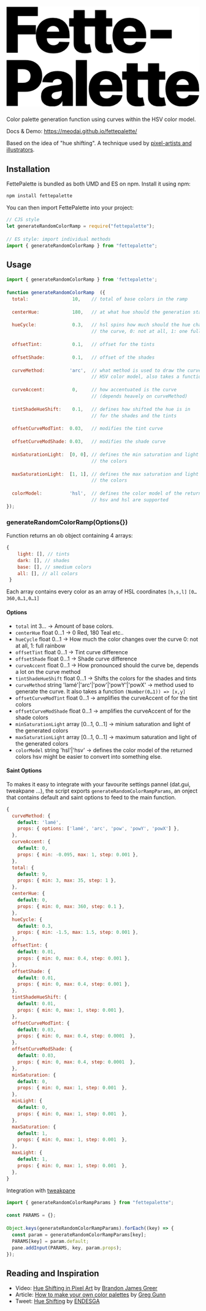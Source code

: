 <h1><a href="https://meodai.github.io/fettepalette/"><img width="533" src="https://github.com/meodai/fettepalette/blob/main/fp.png" alt="fette palette" /></a></h1>

Color palette generation function using curves within the HSV color model.

Docs & Demo: https://meodai.github.io/fettepalette/

Based on the idea of "hue shifting". A technique used by [pixel-artists and illustrators](#reading-and-inspiration).

## Installation

FettePalette is bundled as both UMD and ES on npm. Install it using npm:

```js
npm install fettepalette
```

You can then import FettePalette into your project:

```js
// CJS style
let generateRandomColorRamp = require("fettepalette");

// ES style: import individual methods
import { generateRandomColorRamp } from "fettepalette";
```

## Usage

```js
import { generateRandomColorRamp } from 'fettepalette';

function generateRandomColorRamp  ({
  total:                10,    // total of base colors in the ramp

  centerHue:            180,   // at what hue should the generation start at

  hueCycle:             0.3,   // hsl spins how much should the hue change over
                               // the curve, 0: not at all, 1: one full rainbow

  offsetTint:           0.1,   // offset for the tints

  offsetShade:          0.1,   // offset of the shades

  curveMethod:         'arc',  // what method is used to draw the curve in the
                               // HSV color model, also takes a function 

  curveAccent:          0,     // how accentuated is the curve
                               // (depends heavely on curveMethod)

  tintShadeHueShift:    0.1,   // defines how shifted the hue is in
                               // for the shades and the tints

  offsetCurveModTint:  0.03,   // modifies the tint curve

  offsetCurveModShade: 0.03,   // modifies the shade curve

  minSaturationLight:  [0, 0], // defines the min saturation and light of all
                               // the colors

  maxSaturationLight:  [1, 1], // defines the max saturation and light of all
                               // the colors
  
  colorModel:          'hsl',  // defines the color model of the returned colors
                               // hsv and hsl are supported
});
```

### generateRandomColorRamp(Options{})

Function returns an ob object containing 4 arrays:

```js
{
    light: [], // tints
    dark: [], // shades
    base: [], // smedium colors
    all: [], // all colors
 }
```

Each array contains every color as an array of HSL coordinates `[h,s,l]` `[0…360,0…1,0…1]`

#### Options

- `total` int 3… → Amount of base colors.
- `centerHue` float 0…1 → 0 Red, 180 Teal etc..
- `hueCycle` float 0…1 → How much the color changes over the curve 0: not at all, 1: full rainbow
- `offsetTint` float 0…1 → Tint curve difference
- `offsetShade` float 0…1 → Shade curve difference
- `curveAccent` float 0…1 → How pronounced should the curve be, depends a lot on the curve method
- `tintShadeHueShift` float 0…1 → Shifts the colors for the shades and tints
- `curveMethod` string 'lamé'|'arc'|'pow'|'powY'|'powX' → method used to generate the curve. It also takes a function `(Number(0…1)) => [x,y]`
- `offsetCurveModTint` float 0…1 → amplifies the curveAccent of for the tint colors
- `offsetCurveModShade` float 0…1 → amplifies the curveAccent of for the shade colors
- `minSaturationLight` array [0…1, 0…1] → minium saturation and light of the generated colors
- `maxSaturationLight` array [0…1, 0…1] → maximum saturation and light of the generated colors
- `colorModel` string 'hsl'|'hsv' → defines the color model of the returned colors
hsv might be easier to convert into something else.

#### Saint Options

To makes it easy to integrate with your favourite settings pannel (dat.gui, tweakpane …), the script exports `generateRandomColorRampParams`, an onject that contains default and saint options to feed to the main function.

```js
{
  curveMethod: {
    default: 'lamé',
    props: { options: ['lamé', 'arc', 'pow', 'powY', 'powX'] },
  },
  curveAccent: {
    default: 0,
    props: { min: -0.095, max: 1, step: 0.001 },
  },
  total: {
    default: 9,
    props: { min: 3, max: 35, step: 1 },
  },
  centerHue: {
    default: 0,
    props: { min: 0, max: 360, step: 0.1 },
  },
  hueCycle: {
    default: 0.3,
    props: { min: -1.5, max: 1.5, step: 0.001 },
  },
  offsetTint: {
    default: 0.01,
    props: { min: 0, max: 0.4, step: 0.001 },
  },
  offsetShade: {
    default: 0.01,
    props: { min: 0, max: 0.4, step: 0.001 },
  },
  tintShadeHueShift: {
    default: 0.01,
    props: { min: 0, max: 1, step: 0.001 },
  },
  offsetCurveModTint: {
    default: 0.03,
    props: { min: 0, max: 0.4, step: 0.0001  },
  },
  offsetCurveModShade: {
    default: 0.03,
    props: { min: 0, max: 0.4, step: 0.0001  },
  },
  minSaturation: {
    default: 0,
    props: { min: 0, max: 1, step: 0.001  },
  },
  minLight: {
    default: 0,
    props: { min: 0, max: 1, step: 0.001  },
  },
  maxSaturation: {
    default: 1,
    props: { min: 0, max: 1, step: 0.001  },
  },
  maxLight: {
    default: 1,
    props: { min: 0, max: 1, step: 0.001  },
  },
}
```

Integration with [tweakpane](https://cocopon.github.io/tweakpane/)

```js
import { generateRandomColorRampParams } from "fettepalette";

const PARAMS = {};

Object.keys(generateRandomColorRampParams).forEach((key) => {
  const param = generateRandomColorRampParams[key];
  PARAMS[key] = param.default;
  pane.addInput(PARAMS, key, param.props);
});
```

## Reading and Inspiration

- Video: [Hue Shifting in Pixel Art](https://www.youtube.com/watch?v=PNtMAxYaGyg) by [Brandon James Greer](https://twitter.com/BJGpixel)
- Article: [How to make your own color palettes](https://medium.com/@greggunn/how-to-make-your-own-color-palettes-712959fbf021) by [Greg Gunn](https://www.ggunn.com/)
- Tweet: [Hue Shifting](https://twitter.com/ENDESGA/status/971690827482202112) by [ENDESGA](https://github.com/ENDESGA)
